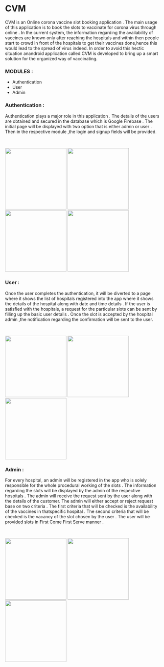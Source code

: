 # CVM

CVM is an Online corona vaccine slot booking application . The main usage of this application is to book the slots to vaccinate for corona virus through online . In the current
system, the information regarding the availability of vaccines are known only after reaching the hospitals and within then people start to crowd in front of the hospitals to 
get their vaccines done,hence this would lead to the spread of virus indeed. In order to avoid this hectic situation anandroid application called CVM is developed to bring up
a smart solution for the organized way of vaccinating.

### **MODULES :**

- Authentication
- User
- Admin

### **Authentication :**

Authentication plays a major role in this application . The details of the users are obtained and secured in the database which is Google Firebase . The initial page will be
displayed with two option that is either admin or user . Then in the respective module ,the login and signup fields will be provided.

<p>&nbsp;</p>
<p float="left" >
  <img src="https://user-images.githubusercontent.com/55402034/136321863-12e05884-72e9-43cc-9684-4582a43fb239.jpeg" width="200" />
  <img src="https://user-images.githubusercontent.com/55402034/136321969-bf6be6be-146d-4733-842a-cc34b14f03b8.jpeg" width="200" />
  <img src="https://user-images.githubusercontent.com/55402034/136322011-165c898e-56b5-4d1a-9b3d-abc012c3e463.jpeg" width="200" />
  <img src="https://user-images.githubusercontent.com/55402034/136322055-5b9386cd-b2ef-43b8-8e1a-4705ed470dc9.jpeg" width="200" />
</p>

### **User :**

Once the user completes the authentication, it will be diverted to a page where it shows the list of hospitals registered into the app where it shows the details of the
hospital along with date and time details . If the user is satisfied with the hospitals, a request for the particular slots can be sent by filling up the basic user details .
Once the slot is accepted by the hospital admin ,the notification regarding the confirmation will be sent to the user.

<p>&nbsp;</p>
<p float="left" >
  <img src="https://user-images.githubusercontent.com/55402034/136322558-69a8814e-a2bd-47e5-a5bb-6d2cdd0fea51.jpeg" width="200" />
  <img src="https://user-images.githubusercontent.com/55402034/136322608-89c9b451-970c-41e8-b806-a5531e3d4fb3.jpeg" width="200" />
  <img src="https://user-images.githubusercontent.com/55402034/136322680-3500d97b-7869-4dc8-a8a3-6ea7c63ecd8d.jpeg" width="200" />
</p>

### **Admin :**

For every hospital, an admin will be registered in the app who is solely responsible for the whole procedural working of the slots . The information regarding the slots will be displayed by the admin of the respective hospitals . The admin will receive the request sent by the user along with the details of the customer.  The admin will either accept or reject request base on two criteria . The first criteria that will be checked is the availability of the vaccines in thatspecific hospital . The second criteria that will be checked is the vacancy of the slot chosen by the user . The user will be provided slots in First Come First Serve manner .

<p>&nbsp;</p>
<p float="left" >
  <img src="https://user-images.githubusercontent.com/55402034/136323272-b7499a63-479d-4024-8707-35118ffe784d.jpeg" width="200" />
  <img src="https://user-images.githubusercontent.com/55402034/136323327-b71c3933-5fa8-4908-afac-eb255a8be5ce.jpeg" width="200" />
  <img src="https://user-images.githubusercontent.com/55402034/136323355-d6ecb094-d9b2-41ec-8a78-a02c0730855f.jpeg" width="200" />
</p>
